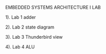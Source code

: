 EMBEDDED SYSTEMS ARCHITECTURE I LAB

1). Lab 1 adder

2). Lab 2 state diagram

3). Lab 3 Thunderbird view

4). Lab 4 ALU
